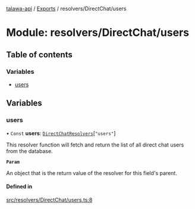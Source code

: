 [talawa-api](../README.md) / [Exports](../modules.md) / resolvers/DirectChat/users

# Module: resolvers/DirectChat/users

## Table of contents

### Variables

- [users](resolvers_DirectChat_users.md#users)

## Variables

### users

• `Const` **users**: [`DirectChatResolvers`](types_generatedGraphQLTypes.md#directchatresolvers)[``"users"``]

This resolver function will fetch and return the list of all direct chat users from the database.

**`Param`**

An object that is the return value of the resolver for this field's parent.

#### Defined in

[src/resolvers/DirectChat/users.ts:8](https://github.com/PalisadoesFoundation/talawa-api/blob/095495b/src/resolvers/DirectChat/users.ts#L8)
